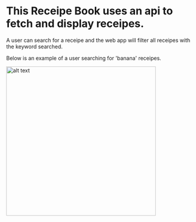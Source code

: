 # This Receipe Book uses an api to fetch and display receipes. 
A user can search for a receipe and the web app will filter all receipes with the keyword searched.

Below is an example of a user searching for 'banana' receipes.

<img src="https://user-images.githubusercontent.com/68427973/92661213-04852c80-f2f4-11ea-8ba7-086debc114e6.png" alt="alt text" width="400" height="400">
